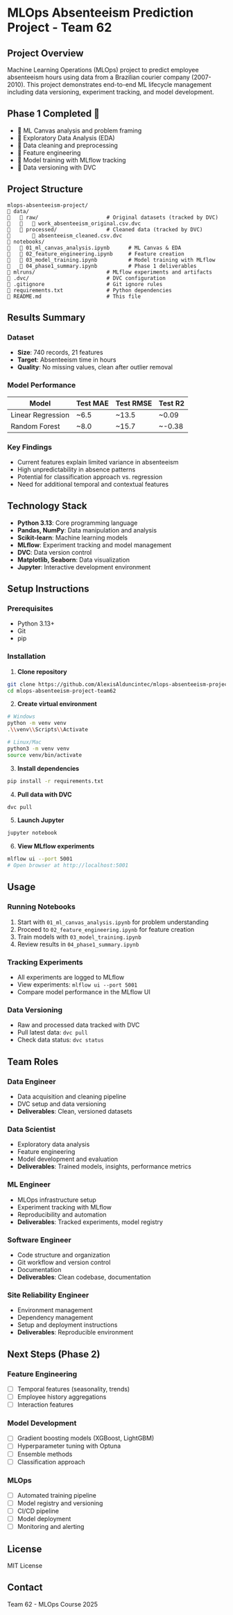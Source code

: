 # MLOps Absenteeism Prediction Project - Team 62

## Project Overview
Machine Learning Operations (MLOps) project to predict employee absenteeism hours using data from a Brazilian courier company (2007-2010). This project demonstrates end-to-end ML lifecycle management including data versioning, experiment tracking, and model development.

## Phase 1 Completed 
-  ML Canvas analysis and problem framing
-  Exploratory Data Analysis (EDA)
-  Data cleaning and preprocessing
-  Feature engineering
-  Model training with MLflow tracking
-  Data versioning with DVC

## Project Structure
```
mlops-absenteeism-project/
   data/
      raw/                      # Original datasets (tracked by DVC)
         work_absenteeism_original.csv.dvc
      processed/                # Cleaned data (tracked by DVC)
          absenteeism_cleaned.csv.dvc
   notebooks/
      01_ml_canvas_analysis.ipynb      # ML Canvas & EDA
      02_feature_engineering.ipynb     # Feature creation
      03_model_training.ipynb          # Model training with MLflow
      04_phase1_summary.ipynb          # Phase 1 deliverables
   mlruns/                       # MLflow experiments and artifacts
   .dvc/                         # DVC configuration
   .gitignore                    # Git ignore rules
   requirements.txt              # Python dependencies
   README.md                     # This file
```

## Results Summary

### Dataset
- **Size**: 740 records, 21 features
- **Target**: Absenteeism time in hours
- **Quality**: No missing values, clean after outlier removal

### Model Performance
| Model              | Test MAE | Test RMSE | Test R2 |
|--------------------|----------|-----------|---------|
| Linear Regression  | ~6.5     | ~13.5     | ~0.09   |
| Random Forest      | ~8.0     | ~15.7     | ~-0.38  |

### Key Findings
- Current features explain limited variance in absenteeism
- High unpredictability in absence patterns
- Potential for classification approach vs. regression
- Need for additional temporal and contextual features

## Technology Stack
- **Python 3.13**: Core programming language
- **Pandas, NumPy**: Data manipulation and analysis
- **Scikit-learn**: Machine learning models
- **MLflow**: Experiment tracking and model management
- **DVC**: Data version control
- **Matplotlib, Seaborn**: Data visualization
- **Jupyter**: Interactive development environment

## Setup Instructions

### Prerequisites
- Python 3.13+
- Git
- pip

### Installation

1. **Clone repository**
```bash
git clone https://github.com/AlexisAlduncintec/mlops-absenteeism-project-team62.git
cd mlops-absenteeism-project-team62
```

2. **Create virtual environment**
```bash
# Windows
python -m venv venv
.\\venv\\Scripts\\Activate

# Linux/Mac
python3 -m venv venv
source venv/bin/activate
```

3. **Install dependencies**
```bash
pip install -r requirements.txt
```

4. **Pull data with DVC**
```bash
dvc pull
```

5. **Launch Jupyter**
```bash
jupyter notebook
```

6. **View MLflow experiments**
```bash
mlflow ui --port 5001
# Open browser at http://localhost:5001
```

## Usage

### Running Notebooks
1. Start with `01_ml_canvas_analysis.ipynb` for problem understanding
2. Proceed to `02_feature_engineering.ipynb` for feature creation
3. Train models with `03_model_training.ipynb`
4. Review results in `04_phase1_summary.ipynb`

### Tracking Experiments
- All experiments are logged to MLflow
- View experiments: `mlflow ui --port 5001`
- Compare model performance in the MLflow UI

### Data Versioning
- Raw and processed data tracked with DVC
- Pull latest data: `dvc pull`
- Check data status: `dvc status`

## Team Roles

### Data Engineer
- Data acquisition and cleaning pipeline
- DVC setup and data versioning
- **Deliverables**: Clean, versioned datasets

### Data Scientist
- Exploratory data analysis
- Feature engineering
- Model development and evaluation
- **Deliverables**: Trained models, insights, performance metrics

### ML Engineer
- MLOps infrastructure setup
- Experiment tracking with MLflow
- Reproducibility and automation
- **Deliverables**: Tracked experiments, model registry

### Software Engineer
- Code structure and organization
- Git workflow and version control
- Documentation
- **Deliverables**: Clean codebase, documentation

### Site Reliability Engineer
- Environment management
- Dependency management
- Setup and deployment instructions
- **Deliverables**: Reproducible environment

## Next Steps (Phase 2)

### Feature Engineering
- [ ] Temporal features (seasonality, trends)
- [ ] Employee history aggregations
- [ ] Interaction features

### Model Development
- [ ] Gradient boosting models (XGBoost, LightGBM)
- [ ] Hyperparameter tuning with Optuna
- [ ] Ensemble methods
- [ ] Classification approach

### MLOps
- [ ] Automated training pipeline
- [ ] Model registry and versioning
- [ ] CI/CD pipeline
- [ ] Model deployment
- [ ] Monitoring and alerting

## License
MIT License

## Contact
Team 62 - MLOps Course 2025
